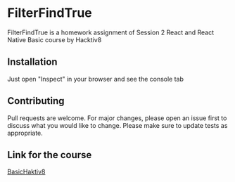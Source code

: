 # FilterFindTrue
FilterFindTrue is a homework assignment of Session 2 React and React Native Basic course by Hacktiv8

## Installation
Just open "Inspect" in your browser and see the console tab

## Contributing
Pull requests are welcome. For major changes, please open an issue first to discuss what you would like to change.
Please make sure to update tests as appropriate.

## Link for the course
[BasicHaktiv8](https://hacktiv8.com/react/basic/jakarta/)
